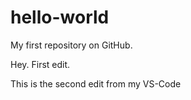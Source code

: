 # hello-world
My first repository on GitHub.

Hey. First edit.

This is the second edit from my VS-Code